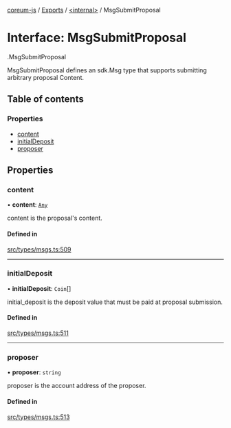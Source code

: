[coreum-js](../README.md) / [Exports](../modules.md) / [<internal\>](../modules/internal_.md) / MsgSubmitProposal

# Interface: MsgSubmitProposal

[<internal>](../modules/internal_.md).MsgSubmitProposal

MsgSubmitProposal defines an sdk.Msg type that supports submitting arbitrary
proposal Content.

## Table of contents

### Properties

- [content](internal_.MsgSubmitProposal.md#content)
- [initialDeposit](internal_.MsgSubmitProposal.md#initialdeposit)
- [proposer](internal_.MsgSubmitProposal.md#proposer)

## Properties

### content

• **content**: [`Any`](../modules/internal_.md#any)

content is the proposal's content.

#### Defined in

[src/types/msgs.ts:509](https://github.com/PulsaraIO/coreum-js/blob/63824e3/src/types/msgs.ts#L509)

___

### initialDeposit

• **initialDeposit**: `Coin`[]

initial_deposit is the deposit value that must be paid at proposal submission.

#### Defined in

[src/types/msgs.ts:511](https://github.com/PulsaraIO/coreum-js/blob/63824e3/src/types/msgs.ts#L511)

___

### proposer

• **proposer**: `string`

proposer is the account address of the proposer.

#### Defined in

[src/types/msgs.ts:513](https://github.com/PulsaraIO/coreum-js/blob/63824e3/src/types/msgs.ts#L513)
